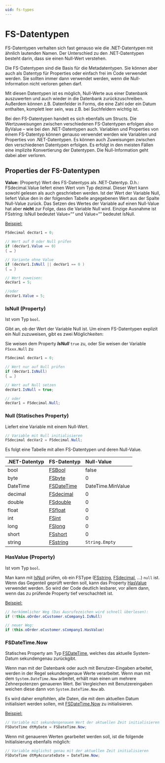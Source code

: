 ```yaml
---
uid: fs-types
---
```


# FS-Datentypen

FS-Datentypen verhalten sich fast genauso wie die .NET-Datentypen mit ähnlich lautenden Namen. Der Unterschied zu den .NET-Datentypen besteht darin, dass sie einen Null-Wert verstehen.

Die FS-Datentypen sind die Basis für die Metadatentypen. Sie können aber auch als Datentyp für Properties oder einfach frei im Code verwendet werden. Sie sollten immer dann verwendet werden, wenn die Null-Information nicht verloren gehen darf.

Mit diesen Datentypen ist es möglich, Null-Werte aus einer Datenbank auszuwerten und auch wieder in die Datenbank zurückzuschreiben. Außerdem können z.B. Datenfelder in Forms, die eine Zahl oder ein Datum enthalten, komplett leer sein, was z.B. bei Suchfeldern wichtig ist.

Bei den FS-Datentypen handelt es sich ebenfalls um Structs. Die Wertzuweisungen zwischen verschiedenen FS-Datentypen erfolgen also ByValue – wie bei den .NET-Datentypen auch. Variablen und Properties von einem FS-Datentyp können genauso verwendet werden wie Variablen und Properties von .NET-Datentypen. Es können auch Zuweisungen zwischen den verschiedenen Datentypen erfolgen. Es erfolgt in den meisten Fällen eine implizite Konvertierung der Datentypen. Die Null-Information geht dabei aber verloren.

## Properties der FS-Datentypen

**Value:** (Property) Wert des FS-Datentyps als .NET-Datentyp. D.h.: FSdecimal.Value liefert einen Wert vom Typ dezimal. Dieser Wert kann sowohl gelesen als auch geschrieben werden. Ist der Wert der Variable Null, liefert Value den in der folgenden Tabelle angegebenen Wert aus der Spalte Null-Value zurück. Das Setzen des Wertes der Variable auf einen Null-Value hat aber **nicht** zur Folge, dass die Variable Null wird. Einzige Ausnahme ist FSstring: IsNull bedeutet Value=““ und Value=““ bedeutet IsNull.

<u>Beispiel:</u>

```csharp
FSdecimal decVar1 = 0;

// Wert auf 0 oder Null prüfen
if (decVar1.Value == 0)
{ … }

// Variante ohne Value
if (decVar1.IsNull || decVar1 == 0 )
{ … }

// Wert zuweisen:
decVar1 = 5;

//oder
decVar1.Value = 5;
```

### IsNull (Property)

Ist vom Typ `bool`.

Gibt an, ob der Wert der Variable Null ist. Um einem FS-Datentypen explizit ein Null zuzuweisen, gibt es zwei Möglichkeiten:

Sie weisen dem Property ***IsNull*** `true` zu, oder
Sie weisen der Variable `FSxxx.Null` zu

```csharp
FSdecimal decVar1 = 0;

// Wert nur auf Null prüfen
if (decVar1.IsNull)
{ … }

// Wert auf Null setzen
decVar1.IsNull = true;

// oder
decVar1 = FSdecimal.Null;
```

### Null (Statisches Property)

Liefert eine Variable mit einem Null-Wert.

```csharp
// Variable mit Null initialisieren
FSdecimal decVar2 = FSdecimal.Null;
```

Es folgt eine Tabelle mit allen FS-Datentypen und deren Null-Value.

|.NET-Datentyp | FS-Datentyp                                                                | Null-Value        |
|:-------------|:---------------------------------------------------------------------------|:------------------|
| bool         | [FSBool](xref:FrameworkSystems.FrameworkBase.Metadatatype.FSbool)          | false             |
| byte         | [FSbyte](xref:FrameworkSystems.FrameworkBase.Metadatatype.FSbyte)          | 0                 |
| DateTime     | [FSDateTime](xref:FrameworkSystems.FrameworkBase.Metadatatype.FSDateTime)  | DateTime.MinValue |
| decimal      | [FSdecimal](xref:FrameworkSystems.FrameworkBase.Metadatatype.FSdecimal)    | 0                 |
| double       | [FSdouble](xref:FrameworkSystems.FrameworkBase.Metadatatype.FSdouble)      | 0                 |
| float        | [FSfloat](xref:FrameworkSystems.FrameworkBase.Metadatatype.FSfloat)        | 0                 |
| int          | [FSint](xref:FrameworkSystems.FrameworkBase.Metadatatype.FSint)            | 0                 |
| long         | [FSlong](xref:FrameworkSystems.FrameworkBase.Metadatatype.FSlong)          | 0                 |
| short        | [FSshort](xref:FrameworkSystems.FrameworkBase.Metadatatype.FSshort)        | 0                 |
| string       | [FSstring](xref:FrameworkSystems.FrameworkBase.Metadatatype.FSstring)      | `String.Empty`    |

### HasValue (Property)

Ist vom Typ `bool`.

Man kann mit [IsNull](#isnull-property) prüfen, ob ein FSType ([FSstring](xref:FrameworkSystems.FrameworkBase.Metadatatype.FSstring), [FSdecimal](xref:FrameworkSystems.FrameworkBase.Metadatatype.FSdecimal), …) `null` ist. Wenn das Gegenteil geprüft werden soll, kann das Property [HasValue](#hasvalue-property) verwendet werden. So wird der Code deutlich lesbarer, vor allem dann, wenn das zu prüfende Property tief verschachtelt ist.

<u>Beispiel:</u>

```csharp
// herkömmlicher Weg (Das Ausrufezeichen wird schnell überlesen):
if (!this.oOrder.oCustomer.sCompany1.IsNull)

// neuer Weg:
if (this.oOrder.oCustomer.sCompany1.HasValue)
```

### FSDateTime.Now

Statisches Property am Typ [FSDateTime](xref:FrameworkSystems.FrameworkBase.Metadatatype.FSDateTime), welches das aktuelle System-Datum sekundengenau zurückgibt.

Wenn man mit der Datenbank oder auch mit Benutzer-Eingaben arbeitet, werden in der Regel sekundengenaue Werte verarbeitet. Wenn man mit dem `System.DateTime.Now` arbeitet, erhält man einen um mehrere Zehnerpotenzen genaueren Wert. Bei Vergleichen mit Benutzereingaben weichen diese dann von `System.DateTime.Now` ab.

Es wird daher empfohlen, alle Daten, die mit dem aktuellen Datum initialisiert werden sollen, mit [FSDateTime.Now](xref:FrameworkSystems.FrameworkBase.Metadatatype.FSDateTime.Now) zu initialisieren.

<u>Beispiel:</u>

```csharp
// Variable mit sekundengenauem Wert der aktuellen Zeit initialisieren
FSDateTime dtMyDate = FSDateTime.Now;
```

Wenn mit genaueren Werten gearbeitet werden soll, ist die folgende Initialisierung ebenfalls möglich:

```csharp
// Variable möglichst genau mit der aktuellen Zeit initialisieren
FSDateTime dtMyAccurateDate = DateTime.Now;
```
